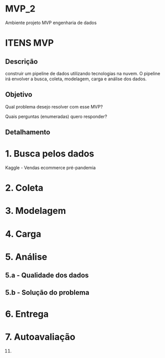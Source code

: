 # MVP_2
Ambiente projeto MVP engenharia de dados

# ITENS MVP
## Descrição
construir um pipeline de dados utilizando tecnologias na nuvem. O pipeline irá envolver a busca, coleta, modelagem, carga e análise dos dados.
## Objetivo
Qual problema desejo resolver com esse MVP?

Quais perguntas (enumeradas) quero responder?

## Detalhamento
# 1. Busca pelos dados
Kaggle - Vendas ecommerce pré-pandemia
# 2. Coleta
# 3. Modelagem
# 4. Carga
# 5. Análise
## 5.a - Qualidade dos dados
## 5.b - Solução do problema
# 6. Entrega
# 7. Autoavaliação
11. 
